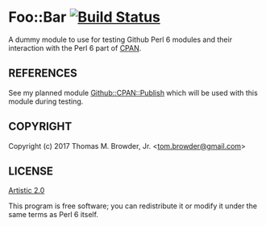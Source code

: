 # Foo::Bar [![Build Status](https://travis-ci.org/foobaro/Foo-Bar-Perl6.svg?branch=master)](https://travis-ci.org/foobaro/Foo-Bar-Perl6)

A dummy module to use for testing Github Perl 6 modules and their
interaction with the Perl 6 part of [CPAN](https://cpan.org).

## REFERENCES

See my planned module
[Github::CPAN::Publish](https://github.com/tbrowder/Github-CPAN-Publish-Perl6)
which will be used with this module during testing.

## COPYRIGHT

Copyright (c) 2017 Thomas M. Browder, Jr. <<tom.browder@gmail.com>>

## LICENSE

[Artistic 2.0](https://github.com/tbrowder/Foo-Bar-Perl6/blob/master/LICENSE)

This program is free software; you can redistribute it or modify it
under the same terms as Perl 6 itself.
